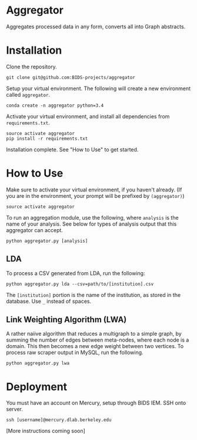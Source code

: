 # Aggregator
Aggregates processed data in any form, converts all into Graph abstracts.

# Installation

Clone the repository.

```
git clone git@github.com:BIDS-projects/aggregator
```

Setup your virtual environment. The following will create a new environment called `aggregator`.

```
conda create -n aggregator python=3.4
```

Activate your virtual environment, and install all dependencies from `requirements.txt`.

```
source activate aggregator
pip install -r requirements.txt
```

Installation complete. See "How to Use" to get started.

# How to Use

Make sure to activate your virtual environment, if you haven't already. (If you are in the environment, your prompt will be prefixed by `(aggregator)`)

```
source activate aggregator
```

To run an aggregation module, use the following, where `analysis` is the name of your analysis. See below for types of analysis output that this aggregator can accept.

```
python aggregator.py [analysis]
```

## LDA

To process a CSV generated from LDA, run the following:

```
python aggregator.py lda --csv=path/to/[institution].csv
```

The `[institution]` portion is the name of the institution, as stored in the
database. Use `_` instead of spaces.

## Link Weighting Algorithm (LWA)

A rather naiive algorithm that reduces a multigraph to a simple graph, by summing the number of edges between meta-nodes, where each node is a domain. This then becomes a new edge weight between two vertices. To process raw scraper output in MySQL, run the following.

```
python aggregator.py lwa
```

# Deployment

You must have an account on Mercury, setup through BIDS IEM. SSH onto server.

```
ssh [username]@mercury.dlab.berkeley.edu
```

[More instructions coming soon]
